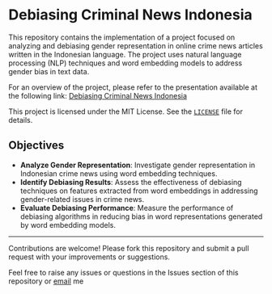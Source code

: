 # Debiasing Criminal News Indonesia

This repository contains the implementation of a project focused on analyzing and debiasing gender representation in online crime news articles written in the Indonesian language. The project uses natural language processing (NLP) techniques and word embedding models to address gender bias in text data.

For an overview of the project, please refer to the presentation available at the following link:
[Debiasing Criminal News Indonesia](https://www.canva.com/design/DAFvIwUZPSY/QFUM-3094sZ_8lwU3czgXA/edit?utm_content=DAFvIwUZPSY&utm_campaign=designshare&utm_medium=link2&utm_source=sharebutton)

This project is licensed under the MIT License. See the [`LICENSE`](https://github.com/miftakhuljs/Debiasing-Criminal-News-Indonesia/blob/main/LICENSE) file for details. 

## Objectives

- **Analyze Gender Representation**: Investigate gender representation in Indonesian crime news using word embedding techniques.
- **Identify Debiasing Results**: Assess the effectiveness of debiasing techniques on features extracted from word embeddings in addressing gender-related issues in crime news.
- **Evaluate Debiasing Performance**: Measure the performance of debiasing algorithms in reducing bias in word representations generated by word embedding models.

---
Contributions are welcome! Please fork this repository and submit a pull request with your improvements or suggestions.

Feel free to raise any issues or questions in the Issues section of this repository or [email](janah1448@gmail.com) me

